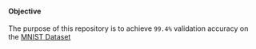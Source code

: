 #### Objective

The purpose of this repository is to achieve `99.4%` validation accuracy on the [MNIST Dataset]([url](https://www.tensorflow.org/datasets/catalog/mnist))
